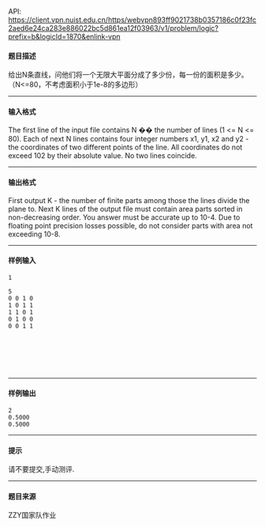 API: https://client.vpn.nuist.edu.cn/https/webvpn893ff9021738b0357186c0f23fc2aed6e24ca283e886022bc5d861ea12f03963/v1/problem/logic?prefix=b&logicId=1870&enlink-vpn

#### 题目描述

给出N条直线，问他们将一个无限大平面分成了多少份，每一份的面积是多少。（N<=80，不考虑面积小于1e-8的多边形）

---

#### 输入格式

The first line of the input file contains N �� the number of lines (1 <= N <= 80). Each of next N lines contains four integer numbers x1, y1, x2 and y2 - the coordinates of two different points of the line. All coordinates do not exceed 102 by their absolute value. No two lines coincide.

---

#### 输出格式

First output K - the number of finite parts among those the lines divide the plane to. Next K lines of the output file must contain area parts sorted in non-decreasing order. You answer must be accurate up to 10-4. Due to floating point precision losses possible, do not consider parts with area not exceeding 10-8.

---

#### 样例输入
```
1

5
0 0 1 0
1 0 1 1
1 1 0 1
0 1 0 0
0 0 1 1







```

---

#### 样例输出
```
2
0.5000
0.5000

```

---

#### 提示

请不要提交,手动测评.

---

#### 题目来源

ZZY国家队作业